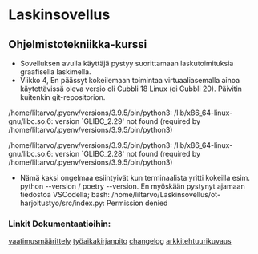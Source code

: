 # Laskinsovellus

## Ohjelmistotekniikka-kurssi

- Sovelluksen avulla käyttäjä pystyy suorittamaan laskutoimituksia graafisella laskimella.
- Viikko 4, En päässyt kokeilemaan toimintaa virtuaaliasemalla ainoa käytettävissä oleva versio oli Cubbli 18 Linux (ei Cubbli 20). Päivitin kuitenkin git-repositorion. 

/home/liltarvo/.pyenv/versions/3.9.5/bin/python3: /lib/x86_64-linux-gnu/libc.so.6: version `GLIBC_2.29' not found (required by /home/liltarvo/.pyenv/versions/3.9.5/bin/python3)

/home/liltarvo/.pyenv/versions/3.9.5/bin/python3: /lib/x86_64-linux-gnu/libc.so.6: version `GLIBC_2.28' not found (required by /home/liltarvo/.pyenv/versions/3.9.5/bin/python3)

- Nämä kaksi ongelmaa esiintyivät kun terminaalista yritti kokeilla esim. python --version / poetry --version. En myöskään pystynyt ajamaan tiedostoa VSCodella; 
bash: /home/liltarvo/Laskinsovellus/ot-harjoitustyo/src/index.py: Permission denied

### Linkit Dokumentaatioihin:

[vaatimusmäärittely](https://github.com/Tartsi/ot-harjoitustyo/blob/master/dokumentaatio/vaatimusmaarittely.md) 
[työaikakirjanpito](https://github.com/Tartsi/ot-harjoitustyo/blob/master/dokumentaatio/tyoaikakirjanpito.md)
[changelog](https://github.com/Tartsi/ot-harjoitustyo/blob/master/dokumentaatio/changelog.md)
[arkkitehtuurikuvaus](https://github.com/Tartsi/ot-harjoitustyo/blob/master/dokumentaatio/arkkitehtuuri.md)
